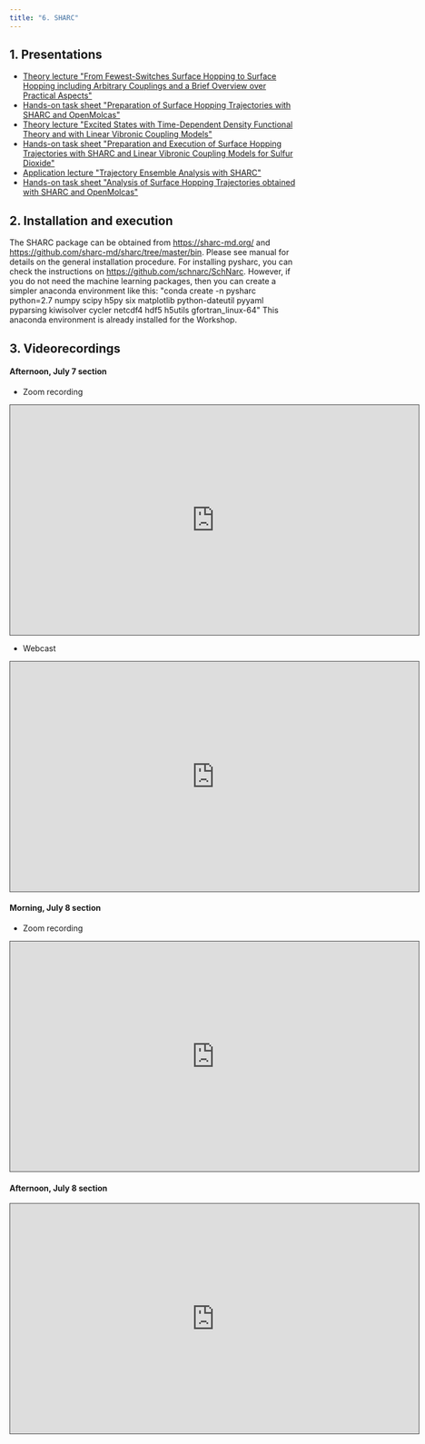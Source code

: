 ```yaml
---
title: "6. SHARC"
---
```


## 1. Presentations

* [Theory lecture "From Fewest-Switches Surface Hopping to Surface Hopping including Arbitrary Couplings and a Brief Overview over Practical Aspects"](../files/Sebastian_Mai/lecture_2_SHARC.pdf)
* [Hands-on task sheet "Preparation of Surface Hopping Trajectories with SHARC and OpenMolcas"](../files/Sebastian_Mai/handson_2_SHARC_setup.pdf)
* [Theory lecture "Excited States with Time-Dependent Density Functional Theory and with Linear Vibronic Coupling Models"](../files/Sebastian_Mai/lecture_3_TDDFT_LVC.pdf)
* [Hands-on task sheet "Preparation and Execution of Surface Hopping Trajectories with SHARC and Linear Vibronic Coupling Models for Sulfur Dioxide"](../files/Sebastian_Mai/handson_3_LVC.pdf)
* [Application lecture "Trajectory Ensemble Analysis with SHARC"](../files/Sebastian_Mai/lecture_4_SHARC_analysis.pdf)
* [Hands-on task sheet "Analysis of Surface Hopping Trajectories obtained with SHARC and OpenMolcas"](../files/Sebastian_Mai/handson_4_SHARC_analysis.pdf)


## 2. Installation and execution

The SHARC package can be obtained from https://sharc-md.org/ and https://github.com/sharc-md/sharc/tree/master/bin.
Please see manual for details on the general installation procedure.
For installing pysharc, you can check the instructions on https://github.com/schnarc/SchNarc.
However, if you do not need the machine learning packages, then you can create a simpler anaconda environment like this:
"conda create -n pysharc python=2.7 numpy scipy h5py six matplotlib python-dateutil pyyaml pyparsing kiwisolver cycler netcdf4 hdf5 h5utils gfortran_linux-64"
This anaconda environment is already installed for the Workshop.


## 3. Videorecordings

#### Afternoon, July 7 section

* Zoom recording 

<iframe src="https://ub.hosted.panopto.com/Panopto/Pages/Embed.aspx?id=3407d5b8-60d7-46c1-85d2-aecb0169f982
&autoplay=false&offerviewer=true&showtitle=true&showbrand=true&captions=false&interactivity=all" height="405" width="720" 
style="border: 1px solid #464646;" allowfullscreen allow="autoplay"></iframe>


* Webcast

<iframe src="https://ub.hosted.panopto.com/Panopto/Pages/Embed.aspx?id=caf763ae-968b-415d-80e2-aeb501458ddd
&autoplay=false&offerviewer=true&showtitle=true&showbrand=true&captions=false&interactivity=all" height="405" width="720" 
style="border: 1px solid #464646;" allowfullscreen allow="autoplay"></iframe>


#### Morning, July 8 section

* Zoom recording

<iframe src="https://ub.hosted.panopto.com/Panopto/Pages/Embed.aspx?id=5e91e94f-89f6-45bc-b3d8-aecc010fe40c
&autoplay=false&offerviewer=true&showtitle=true&showbrand=true&captions=false&interactivity=all" height="405" width="720" 
style="border: 1px solid #464646;" allowfullscreen allow="autoplay"></iframe>

#### Afternoon, July 8 section

<iframe src="https://ub.hosted.panopto.com/Panopto/Pages/Embed.aspx?id=0d940404-4222-4837-b1dd-aecc01643278
&autoplay=false&offerviewer=true&showtitle=true&showbrand=true&captions=false&interactivity=all" height="405" width="720" 
style="border: 1px solid #464646;" allowfullscreen allow="autoplay"></iframe>


